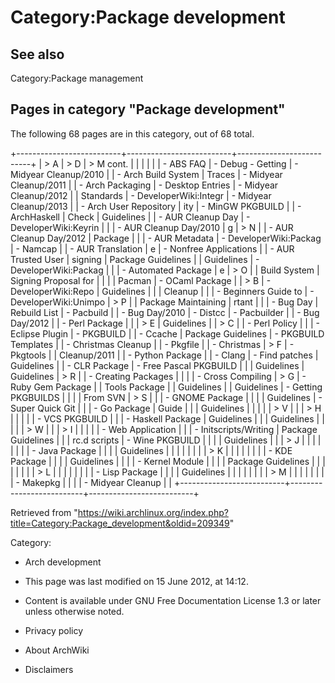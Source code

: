 Category:Package development
============================

See also
--------

Category:Package management

Pages in category "Package development"
---------------------------------------

The following 68 pages are in this category, out of 68 total.

+--------------------------+--------------------------+--------------------------+
| > A                      | > D                      | > M cont.                |
|                          |                          |                          |
| -   ABS FAQ              | -   Debug - Getting      | -   Midyear Cleanup/2010 |
| -   Arch Build System    |     Traces               | -   Midyear Cleanup/2011 |
| -   Arch Packaging       | -   Desktop Entries      | -   Midyear Cleanup/2012 |
|     Standards            | -   DeveloperWiki:Integr | -   Midyear Cleanup/2013 |
| -   Arch User Repository | ity                      | -   MinGW PKGBUILD       |
| -   ArchHaskell          |     Check                |     Guidelines           |
| -   AUR Cleanup Day      | -   DeveloperWiki:Keyrin |                          |
| -   AUR Cleanup Day/2010 | g                        | > N                      |
| -   AUR Cleanup Day/2012 |     Package              |                          |
| -   AUR Metadata         | -   DeveloperWiki:Packag | -   Namcap               |
| -   AUR Translation      | e                        | -   Nonfree Applications |
| -   AUR Trusted User     |     signing              |     Package Guidelines   |
|     Guidelines           | -   DeveloperWiki:Packag |                          |
| -   Automated Package    | e                        | > O                      |
|     Build System         |     Signing Proposal for |                          |
|                          |     Pacman               | -   OCaml Package        |
| > B                      | -   DeveloperWiki:Repo   |     Guidelines           |
|                          |     Cleanup              |                          |
| -   Beginners Guide to   | -   DeveloperWiki:Unimpo | > P                      |
|     Package Maintaining  | rtant                    |                          |
| -   Bug Day              |     Rebuild List         | -   Pacbuild             |
| -   Bug Day/2010         | -   Distcc               | -   Pacbuilder           |
| -   Bug Day/2012         |                          | -   Perl Package         |
|                          | > E                      |     Guidelines           |
| > C                      |                          | -   Perl Policy          |
|                          | -   Eclipse Plugin       | -   PKGBUILD             |
| -   Ccache               |     Package Guidelines   | -   PKGBUILD Templates   |
| -   Christmas Cleanup    |                          | -   Pkgfile              |
| -   Christmas            | > F                      | -   Pkgtools             |
|     Cleanup/2011         |                          | -   Python Package       |
| -   Clang                | -   Find patches         |     Guidelines           |
| -   CLR Package          | -   Free Pascal PKGBUILD |                          |
|     Guidelines           |     Guidelines           | > R                      |
| -   Creating Packages    |                          |                          |
| -   Cross Compiling      | > G                      | -   Ruby Gem Package     |
|     Tools Package        |                          |     Guidelines           |
|     Guidelines           | -   Getting PKGBUILDS    |                          |
|                          |     From SVN             | > S                      |
|                          | -   GNOME Package        |                          |
|                          |     Guidelines           | -   Super Quick Git      |
|                          | -   Go Package           |     Guide                |
|                          |     Guidelines           |                          |
|                          |                          | > V                      |
|                          | > H                      |                          |
|                          |                          | -   VCS PKGBUILD         |
|                          | -   Haskell Package      |     Guidelines           |
|                          |     Guidelines           |                          |
|                          |                          | > W                      |
|                          | > I                      |                          |
|                          |                          | -   Web Application      |
|                          | -   Initscripts/Writing  |     Package Guidelines   |
|                          |     rc.d scripts         | -   Wine PKGBUILD        |
|                          |                          |     Guidelines           |
|                          | > J                      |                          |
|                          |                          |                          |
|                          | -   Java Package         |                          |
|                          |     Guidelines           |                          |
|                          |                          |                          |
|                          | > K                      |                          |
|                          |                          |                          |
|                          | -   KDE Package          |                          |
|                          |     Guidelines           |                          |
|                          | -   Kernel Module        |                          |
|                          |     Package Guidelines   |                          |
|                          |                          |                          |
|                          | > L                      |                          |
|                          |                          |                          |
|                          | -   Lisp Package         |                          |
|                          |     Guidelines           |                          |
|                          |                          |                          |
|                          | > M                      |                          |
|                          |                          |                          |
|                          | -   Makepkg              |                          |
|                          | -   Midyear Cleanup      |                          |
+--------------------------+--------------------------+--------------------------+

Retrieved from
"https://wiki.archlinux.org/index.php?title=Category:Package_development&oldid=209349"

Category:

-   Arch development

-   This page was last modified on 15 June 2012, at 14:12.
-   Content is available under GNU Free Documentation License 1.3 or
    later unless otherwise noted.
-   Privacy policy
-   About ArchWiki
-   Disclaimers
